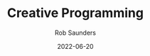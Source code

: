 ---
title: Creative Programming
description: The Creative Programming course explores the use of computer programming in creative domains.
author: Rob Saunders
date: 2022-06-20
tags:
  - Creative Programming
---